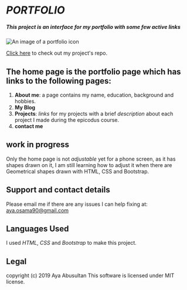 # _PORTFOLIO_


##### This project is an interface for my portfolio with some few active links

![An image of a portfolio icon](https://imageog.flaticon.com/icons/png/512/45/45696.png?size=1200x630f&pad=10,10,10,10&ext=png&bg=FFFFFFFF)

[Click here](https://github.com/aohood/first-projec) to check out my project's repo.

## The **home** page is the portfolio page which has links to the following pages:
1. __About me__: a page contains my name, education, background and hobbies.
2. __My Blog__
3. __Projects__: _links_ for my projects with a brief _description_ about each project I made during the epicodus course.
4. __contact me__


## work in progress
Only the home page is not *adjustable* yet for a phone screen, as it has shapes drawn on it, I am still learning how to adjust it when there are Geometrical shapes drawn with HTML, CSS and Bootstrap.

## Support and contact details
 Please email me if there are any issues I can help fixing at: aya.osama90@gmail.com



## Languages Used
I used *HTML*, *CSS* and *Bootstrap* to make this project.

## Legal
copyright (c) 2019 Aya Abusultan
This software is licensed under MIT license.
